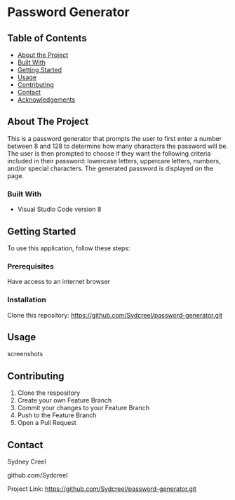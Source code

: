 # Password Generator

<!-- TABLE OF CONTENTS -->
## Table of Contents

* [About the Project](#about-the-project)
* [Built With](#built-with)
* [Getting Started](#getting-started)
* [Usage](#usage)
* [Contributing](#contributing)
* [Contact](#contact)
* [Acknowledgements](#acknowledgements)



<!-- ABOUT THE PROJECT -->
## About The Project
This is a password generator that prompts the user to first enter a number between 8 and 128 to determine how many characters the password will be. The user is then prompted to choose if they want the following criteria included in their password: lowercase letters, uppercare letters, numbers, and/or special characters. The generated password is displayed on the page.


### Built With

* Visual Studio Code version 8


<!-- GETTING STARTED -->
## Getting Started
To use this application, follow these steps:

### Prerequisites
Have access to an internet browser

### Installation
Clone this repository: https://github.com/Sydcreel/password-generator.git



<!-- USAGE EXAMPLES -->
## Usage
screenshots



<!-- CONTRIBUTING -->
## Contributing


1. Clone the respository
2. Create your own Feature Branch
3. Commit your changes to your Feature Branch
4. Push to the Feature Branch
5. Open a Pull Request



<!-- CONTACT -->
## Contact

Sydney Creel

github.com/Sydcreel

Project Link: https://github.com/Sydcreel/password-generator.git
